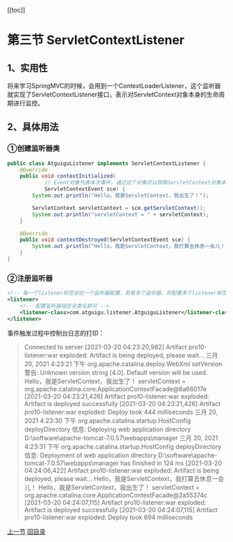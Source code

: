 [[toc]]

# 第三节 ServletContextListener

## 1、实用性

将来学习SpringMVC的时候，会用到一个ContextLoaderListener，这个监听器就实现了ServletContextListener接口，表示对ServletContext对象本身的生命周期进行监控。

## 2、具体用法

### ①创建监听器类

```java
public class AtguiguListener implements ServletContextListener {
    @Override
    public void contextInitialized(
            // Event对象代表本次事件，通过这个对象可以获取ServletContext对象本身
            ServletContextEvent sce) {
        System.out.println("Hello，我是ServletContext，我出生了！");

        ServletContext servletContext = sce.getServletContext();
        System.out.println("servletContext = " + servletContext);
    }

    @Override
    public void contextDestroyed(ServletContextEvent sce) {
        System.out.println("Hello，我是ServletContext，我打算去休息一会儿！");
    }
}
```

### ②注册监听器

```xml
<!-- 每一个listener标签对应一个监听器配置，若有多个监听器，则配置多个listener标签即可 -->
<listener>
    <!-- 配置监听器指定全类名即可 -->
    <listener-class>com.atguigu.listener.AtguiguListener</listener-class>
</listener>
```

事件触发过程中控制台日志的打印：

> Connected to server
> [2021-03-20 04:23:20,982] Artifact pro10-listener:war exploded: Artifact is being deployed, please wait...
> 三月 20, 2021 4:23:21 下午 org.apache.catalina.deploy.WebXml setVersion
> 警告: Unknown version string [4.0]. Default version will be used.
> Hello，我是ServletContext，我出生了！
> servletContext = org.apache.catalina.core.ApplicationContextFacade@6a66017e
> [2021-03-20 04:23:21,426] Artifact pro10-listener:war exploded: Artifact is deployed successfully
> [2021-03-20 04:23:21,426] Artifact pro10-listener:war exploded: Deploy took 444 milliseconds
> 三月 20, 2021 4:23:30 下午 org.apache.catalina.startup.HostConfig deployDirectory
> 信息: Deploying web application directory D:\software\apache-tomcat-7.0.57\webapps\manager
> 三月 20, 2021 4:23:31 下午 org.apache.catalina.startup.HostConfig deployDirectory
> 信息: Deployment of web application directory D:\software\apache-tomcat-7.0.57\webapps\manager has finished in 124 ms
> [2021-03-20 04:24:06,422] Artifact pro10-listener:war exploded: Artifact is being deployed, please wait...
> Hello，我是ServletContext，我打算去休息一会儿！
> Hello，我是ServletContext，我出生了！
> servletContext = org.apache.catalina.core.ApplicationContextFacade@2a55374c
> [2021-03-20 04:24:07,115] Artifact pro10-listener:war exploded: Artifact is deployed successfully
> [2021-03-20 04:24:07,115] Artifact pro10-listener:war exploded: Deploy took 694 milliseconds



[上一节](verse02.html) [回目录](index.html)